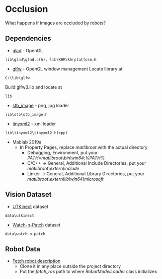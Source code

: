 # Occlusion
What happens if images are occluded by robots?

## Dependencies

* [glad](https://glad.dav1d.de/) - OpenGL
```
lib\glad\glad.c(h), lib\KHR\khrplatform.h
```

* [glfw](https://www.glfw.org/) - OpenGL window management
Locate library at
```
C:\lib\glfw
```
Build glfw3.lib and locate at
```
lib
```

* [stb_image](https://github.com/nothings/stb/blob/master/stb_image.h) - png, jpg loader
```
lib\stb\stb_image.h
```

* [tinyxml2](http://www.grinninglizard.com/tinyxml2/index.html) - xml loader
```
lib\tinyxml2\tinyxml2.h(cpp)
```

* Mablab 2019a
  * In Property Pages, replace *matlibroot* with the actual directory
    * Debugging, Environment, put your *PATH=matlibroot\bin\win64;%PATH%*
    * C/C++ -> General, Additional Include Directories, put your *matlibroot\extern\include*
    * Linker -> General, Additional Library Directories, put your *matlibroot\extern\lib\win64\microsoft*


## Vision Dataset

* [UTKinect](http://cvrc.ece.utexas.edu/KinectDatasets/HOJ3D.html) dataset
```
data\utkinect
```

* [Watch-n-Patch](http://watchnpatch.cs.cornell.edu/) dataset
```
data\watch-n-patch
```

## Robot Data

* [Fetch robot description](https://github.com/fetchrobotics/fetch_ros/tree/indigo-devel)
  * Clone it in any place outside the project directory
  * Put the *fetch_ros* path to where *RobotModelLoader* class initializes
